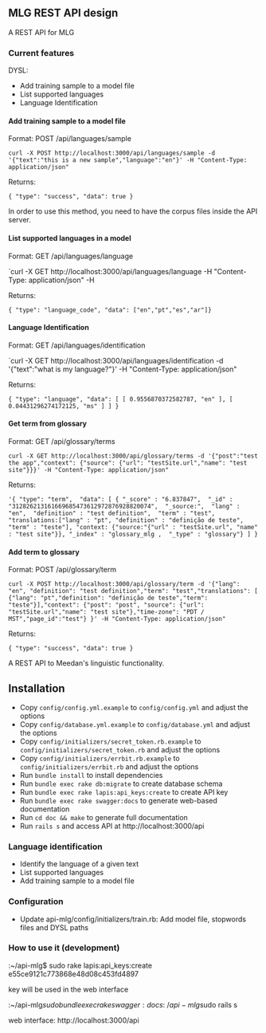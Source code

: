 ## MLG REST API design

A REST API for MLG

### Current features

DYSL:

* Add training sample to a model file
* List supported languages
* Language Identification


#### Add training sample to a model file

Format: POST /api/languages/sample

`curl -X POST http://localhost:3000/api/languages/sample -d '{"text":"this is a new sample","language":"en"}' -H "Content-Type: application/json"`

Returns:

`{
  "type": "success",
  "data": true
}`

In order to use this method, you need to have the corpus files inside the API server.

#### List supported languages in a model

Format: GET /api/languages/language

`curl -X GET http://localhost:3000/api/languages/language -H "Content-Type: application/json" -H 

Returns:

`{ "type": "language_code", "data": ["en","pt","es","ar"]}`


#### Language Identification

Format: GET /api/languages/identification

`curl -X GET http://localhost:3000/api/languages/identification -d '{"text":"what is my language?"}' -H "Content-Type: application/json" 

Returns:

`{
  "type": "language",
  "data": [
    [
      0.9556870372582787,
      "en"
    ],
    [
      0.04431296274172125,
      "ms"
    ]
  ]
}`

#### Get term from glossary

Format: GET /api/glossary/terms

`curl -X GET http://localhost:3000/api/glossary/terms -d '{"post":"test the app","context": {"source": {"url": "testSite.url","name": "test site"}}}' -H "Content-Type: application/json"`

Returns:

`'{ "type": "term", 
  "data": [
     { "_score" : "6.837847", 
	"_id" : "312826213161669685473612972876928820074", 
	"_source:", 
	"lang" : "en", 
	"definition" : "test definition", 
	"term" : "test", 
	"translations:["lang" : "pt", "definition" : "definição de teste", "term" : "teste"], "context: {"source:"{"url" : "testSite.url", "name" : "test site"}},
	 "_index" : "glossary_mlg , 
	"_type" : "glossary"}
  ]
}`

#### Add term to glossary

Format: POST /api/glossary/term

`curl -X POST http://localhost:3000/api/glossary/term -d '{"lang": "en", "definition": "test definition","term": "test","translations": [ {"lang": "pt","definition": "definição de teste","term": "teste"}],"context": {"post": "post", "source": {"url": "testSite.url","name": "test site"},"time-zone": "PDT / MST","page_id":"test"} }' -H "Content-Type: application/json"`

Returns:

`{
  "type": "success",
  "data": true
}`

A REST API to Meedan's linguistic functionality.

## Installation

* Copy `config/config.yml.example` to `config/config.yml` and adjust the options
* Copy `config/database.yml.example` to `config/database.yml` and adjust the options
* Copy `config/initializers/secret_token.rb.example` to `config/initializers/secret_token.rb` and adjust the options
* Copy `config/initializers/errbit.rb.example` to `config/initializers/errbit.rb` and adjust the options
* Run `bundle install` to install dependencies
* Run `bundle exec rake db:migrate` to create database schema
* Run `bundle exec rake lapis:api_keys:create` to create API key
* Run `bundle exec rake swagger:docs` to generate web-based documentation
* Run `cd doc && make` to generate full documentation
* Run `rails s` and access API at http://localhost:3000/api


### Language identification

* Identify the language of a given text
* List supported languages
* Add training sample to a model file

### Configuration
* Update api-mlg/config/initializers/train.rb: 
	Add model file, stopwords files and DYSL paths

### How to use it (development)


:~/api-mlg$ sudo rake lapis:api_keys:create
e55ce9121c773868e48d08c453fd4897

key will be used in the web interface

:~/api-mlg$sudo bundle exec rake swagger:docs
:~/api-mlg$sudo rails s

web interface: http://localhost:3000/api


